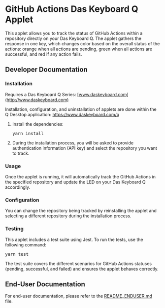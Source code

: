 # GitHub Actions Das Keyboard Q Applet

This applet allows you to track the status of GitHub Actions within a repository directly on your Das Keyboard Q. The applet gathers the response in one key, which changes color based on the overall status of the actions: orange when all actions are pending, green when all actions are successful, and red if any action fails.

## Developer Documentation

### Installation

Requires a Das Keyboard Q Series: [www.daskeyboard.com](http://www.daskeyboard.com)

Installation, configuration, and uninstallation of applets are done within the Q Desktop application: <https://www.daskeyboard.com/q>

1. Install the dependencies:

   <kbd>yarn install</kbd>

2. During the installation process, you will be asked to provide authentication information (API key) and select the repository you want to track.

### Usage

Once the applet is running, it will automatically track the GitHub Actions in the specified repository and update the LED on your Das Keyboard Q accordingly.

### Configuration

You can change the repository being tracked by reinstalling the applet and selecting a different repository during the installation process.

### Testing

This applet includes a test suite using Jest. To run the tests, use the following command:

<kbd>yarn test</kbd>

The test suite covers the different scenarios for GitHub Actions statuses (pending, successful, and failed) and ensures the applet behaves correctly.

## End-User Documentation

For end-user documentation, please refer to the [README_ENDUSER.md](README_ENDUSER.md) file.
